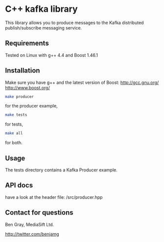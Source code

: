# C++ kafka library
This library allows you to produce messages to the Kafka distributed publish/subscribe messaging service.

## Requirements
Tested on Linux with g++ 4.4 and Boost 1.46.1

## Installation
Make sure you have g++ and the latest version of Boost: 
http://gcc.gnu.org/
http://www.boost.org/

```bash
make producer
```

for the producer example, 

```bash
make tests
```

for tests, 

```bash
make all
```

for both.

## Usage
The tests directory contains a Kafka Producer example.

## API docs

have a look at the header file:  /src/producer.hpp


## Contact for questions

Ben Gray, MediaSift Ltd.

http://twitter.com/benjamg
